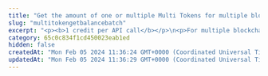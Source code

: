 ```yaml
---
title: "Get the amount of one or multiple Multi Tokens for multiple blockchain addresses"
slug: "multitokengetbalancebatch"
excerpt: "<p><b>1 credit per API call</b></p>\n<p>For multiple blockchain addresses, get the amount of one or multiple Multi Tokens (minted on the smart contract specified by the <code>contractAddress</code> path parameter in the request endpoint URL) that those addresses hold.</p>\n<p>This API is supported for the following blockchains:</p>\n<ul>\n<li>BNB Smart Chain</li>\n<li>Celo</li>\n<li>Ethereum</li>\n<li>Harmony</li>\n<li>Klaytn</li>\n<li>KuCoin Community Chain</li>\n<li>Polygon</li>\n</ul>"
category: 65c0c834f1cd450023eab1ed
hidden: false
createdAt: "Mon Feb 05 2024 11:36:24 GMT+0000 (Coordinated Universal Time)"
updatedAt: "Mon Feb 05 2024 11:36:29 GMT+0000 (Coordinated Universal Time)"
---
```

